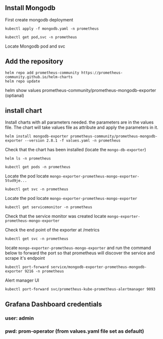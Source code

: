 ## Install Mongodb
First create mongodb deployment
```
kubectl apply -f mongodb.yaml -n prometheus
```
```
kubectl get pod,svc -n prometheus
```
Locate Mongodb pod and svc

## Add the repository 
```
helm repo add prometheus-community https://prometheus-community.github.io/helm-charts
helm repo update
```
helm show values prometheus-community/prometheus-mongodb-exporter (optianal)

## install chart 
Install charts with all parameters needed. the parameters are in the values file. 
The chart will take values file as attribute and apply the parameters in it.

```
helm install mongodb-exporter prometheus-community/prometheus-mongodb-exporter --version 2.8.1 -f values.yaml -n prometheus

```
Check that the chart has been installed (locate the `mongo-db-exporter`) 
```
helm ls -n prometheus
```

```
kubectl get pods -n prometheus
```

Locate the pod  locate `mongo-exporter-prometheus-mongo-exporter-5tud9je...`

```
kubectl get svc -n prometheus
```
Locate the pod  locate `mongo-exporter-prometheus-mongo-exporter`


```
kubectl get servicemonitor -n prometheus
```
Check that the service monitor was created locate `mongo-exporter-prometheus-mongo-exporter`

Check the end point of the exporter at /metrics
```
kubectl get svc -n prometheus
```
locate `mongo-exporter-prometheus-mongo-exporter`
and run the command below to forward the port so that prometheus will discover the service and
scrape it's endpoint
```
kubectl port-forward service/mongodb-exporter-prometheus-mongodb-exporter 9216 -n prometheus
```
Alert manager UI
```
kubectl port-forward svc/prometheus-kube-prometheus-alertmanager 9093
```

## Grafana Dashboard credentials

### user: admin
### pwd: prom-operator (from values.yaml file set as default)


